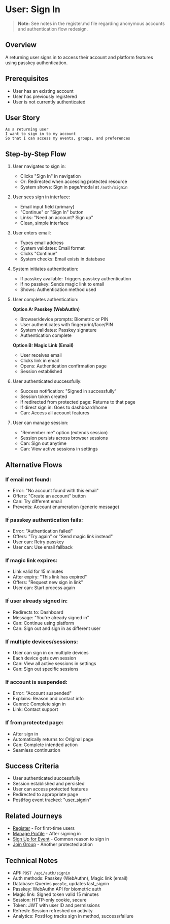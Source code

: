 # User: Sign In

> **Note:** See notes in the register.md file regarding anonymous accounts and authentication flow redesign.

## Overview

A returning user signs in to access their account and platform features using passkey authentication.

## Prerequisites

- User has an existing account
- User has previously registered
- User is not currently authenticated

## User Story

```
As a returning user
I want to sign in to my account
So that I can access my events, groups, and preferences
```

## Step-by-Step Flow

1. User navigates to sign in:
   - Clicks "Sign In" in navigation
   - Or: Redirected when accessing protected resource
   - System shows: Sign in page/modal at `/auth/signin`

2. User sees sign in interface:
   - Email input field (primary)
   - "Continue" or "Sign In" button
   - Links: "Need an account? Sign up"
   - Clean, simple interface

3. User enters email:
   - Types email address
   - System validates: Email format
   - Clicks "Continue"
   - System checks: Email exists in database

4. System initiates authentication:
   - If passkey available: Triggers passkey authentication
   - If no passkey: Sends magic link to email
   - Shows: Authentication method used

5. User completes authentication:
   
   **Option A: Passkey (WebAuthn)**
   - Browser/device prompts: Biometric or PIN
   - User authenticates with fingerprint/face/PIN
   - System validates: Passkey signature
   - Authentication complete
   
   **Option B: Magic Link (Email)**
   - User receives email
   - Clicks link in email
   - Opens: Authentication confirmation page
   - Session established

6. User authenticated successfully:
   - Success notification: "Signed in successfully"
   - Session token created
   - If redirected from protected page: Returns to that page
   - If direct sign in: Goes to dashboard/home
   - Can: Access all account features

7. User can manage session:
   - "Remember me" option (extends session)
   - Session persists across browser sessions
   - Can: Sign out anytime
   - Can: View active sessions in settings

## Alternative Flows

### If email not found:
- Error: "No account found with this email"
- Offers: "Create an account" button
- Can: Try different email
- Prevents: Account enumeration (generic message)

### If passkey authentication fails:
- Error: "Authentication failed"
- Offers: "Try again" or "Send magic link instead"
- User can: Retry passkey
- User can: Use email fallback

### If magic link expires:
- Link valid for 15 minutes
- After expiry: "This link has expired"
- Offers: "Request new sign in link"
- User can: Start process again

### If user already signed in:
- Redirects to: Dashboard
- Message: "You're already signed in"
- Can: Continue using platform
- Can: Sign out and sign in as different user

### If multiple devices/sessions:
- User can sign in on multiple devices
- Each device gets own session
- Can: View all active sessions in settings
- Can: Sign out specific sessions

### If account is suspended:
- Error: "Account suspended"
- Explains: Reason and contact info
- Cannot: Complete sign in
- Link: Contact support

### If from protected page:
- After sign in
- Automatically returns to: Original page
- Can: Complete intended action
- Seamless continuation

## Success Criteria

- User authenticated successfully
- Session established and persisted
- User can access protected features
- Redirected to appropriate page
- PostHog event tracked: "user_signin"

## Related Journeys

- [Register](./register.md) - For first-time users
- [Manage Profile](./profile.md) - After signing in
- [Sign Up for Event](../events/sign-up.md) - Common reason to sign in
- [Join Group](../groups/join.md) - Another protected action

## Technical Notes

- API: `POST /api/auth/signin`
- Auth methods: Passkey (WebAuthn), Magic link (email)
- Database: Queries `people`, updates last_signin
- Passkey: WebAuthn API for biometric auth
- Magic link: Signed token valid 15 minutes
- Session: HTTP-only cookie, secure
- Token: JWT with user ID and permissions
- Refresh: Session refreshed on activity
- Analytics: PostHog tracks sign in method, success/failure
